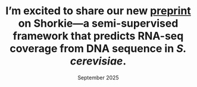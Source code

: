 ---
title: "I’m excited to share our new <a href='https://doi.org/10.1101/2025.09.19.677475' target='_blank'>preprint</a> on <strong>Shorkie</strong>—a semi-supervised framework that predicts RNA-seq coverage from DNA sequence in <i>S. cerevisiae</i>."
collection: news
type: "Preprint"
date: "September 2025"
location: "South San Francisco, CA"
---